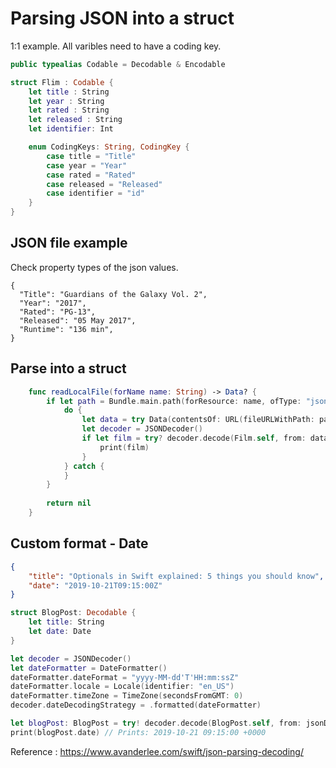 # Parsing JSON into a struct

1:1 example. All varibles need to have a coding key.

```swift
public typealias Codable = Decodable & Encodable
```

```swift
struct Flim : Codable {
	let title : String
	let year : String
	let rated : String
	let released : String
	let identifier: Int

	enum CodingKeys: String, CodingKey {
		case title = "Title"
		case year = "Year"
		case rated = "Rated"
		case released = "Released"
		case identifier = "id"
	}
}
```

## JSON file example

Check property types of the json values.

```
{
  "Title": "Guardians of the Galaxy Vol. 2",
  "Year": "2017",
  "Rated": "PG-13",
  "Released": "05 May 2017",
  "Runtime": "136 min",
}
```

## Parse into a struct

```swift
	func readLocalFile(forName name: String) -> Data? {
		if let path = Bundle.main.path(forResource: name, ofType: "json") {
			do {
				let data = try Data(contentsOf: URL(fileURLWithPath: path), options: .mappedIfSafe)
				let decoder = JSONDecoder()
				if let film = try? decoder.decode(Film.self, from: data) {
					print(film)
				}
			} catch {
			}
		}
		
		return nil
	}
```

## Custom format - Date

```json
{
    "title": "Optionals in Swift explained: 5 things you should know",
    "date": "2019-10-21T09:15:00Z"
}
```

```swift
struct BlogPost: Decodable {
    let title: String
    let date: Date
}

let decoder = JSONDecoder()
let dateFormatter = DateFormatter()
dateFormatter.dateFormat = "yyyy-MM-dd'T'HH:mm:ssZ"
dateFormatter.locale = Locale(identifier: "en_US")
dateFormatter.timeZone = TimeZone(secondsFromGMT: 0)
decoder.dateDecodingStrategy = .formatted(dateFormatter)

let blogPost: BlogPost = try! decoder.decode(BlogPost.self, from: jsonData)
print(blogPost.date) // Prints: 2019-10-21 09:15:00 +0000

```

Reference : https://www.avanderlee.com/swift/json-parsing-decoding/